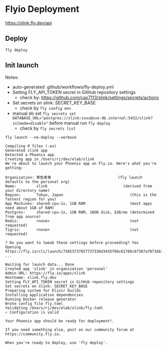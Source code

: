 # Flyio Deployment

https://slink.fly.dev/api

## Deploy

`fly deploy`

## Init launch

Notes:
- auto-generated .github/workflows/fly-deploy.yml
- Setting FLY_API_TOKEN secret in GitHub repository settings
  - check by: https://github.com/cao7113/slink/settings/secrets/actions
- Set secrets on slink: SECRET_KEY_BASE
  - check by `fly config env`
- manual do set `fly secrets set DATABASE_URL="postgres://slink:xxxx@xxx-db.internal:5432/slink?sslmode=disable"` before manual run `fly deploy`
  - check by `fly secrets list`

```
fly launch --no-deploy --verbose

Compiling 9 files (.ex)
Generated slink app
Detected a Phoenix app
Creating app in /Users/rj/dev/elab/slink
We're about to launch your Phoenix app on Fly.io. Here's what you're getting:

Organization: 草色青青                              (fly launch defaults to the personal org)
Name:         slink                                  (derived from your directory name)
Region:       Tokyo, Japan                              (this is the fastest region for you)
App Machines: shared-cpu-1x, 1GB RAM                    (most apps need about 1GB of RAM)
Postgres:     shared-cpu-1x, 1GB RAM, 10GB disk, $38/mo (determined from app source)
Redis:        <none>                                    (not requested)
Tigris:       <none>                                    (not requested)

? Do you want to tweak these settings before proceeding? Yes
Opening https://fly.io/cli/launch/73653737657737336d3435766c61766c67367a78716b73636f6b6a716c693677 ...

Waiting for launch data... Done
Created app 'slink' in organization 'personal'
Admin URL: https://fly.io/apps/slink
Hostname: slink.fly.dev
Setting FLY_API_TOKEN secret in GitHub repository settings
Set secrets on slink: SECRET_KEY_BASE
Preparing system for Elixir builds
Installing application dependencies
Running Docker release generator
Wrote config file fly.toml
Validating /Users/rj/dev/elab/slink/fly.toml
✓ Configuration is valid

Your Phoenix app should be ready for deployment!.

If you need something else, post on our community forum at https://community.fly.io.

When you're ready to deploy, use 'fly deploy'.
```
